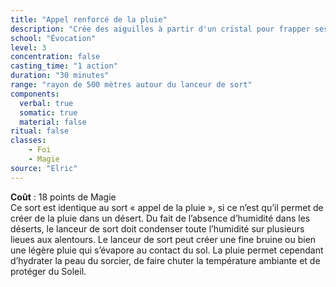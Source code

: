 ```yaml
---
title: "Appel renforcé de la pluie"
description: "Crée des aiguilles à partir d'un cristal pour frapper ses adversaires."
school: "Évocation"
level: 3
concentration: false
casting_time: "1 action"
duration: "30 minutes"
range: "rayon de 500 mètres autour du lanceur de sort"
components:
  verbal: true
  somatic: true
  material: false
ritual: false
classes:
    - Foi  
    - Magie
source: "Elric"
---
```

**Coût** : 18 points de Magie  
Ce sort est identique au sort « appel de la pluie », si ce n’est qu’il permet de créer de la pluie dans un désert. Du fait de l’absence d’humidité dans les déserts, le lanceur de sort doit condenser toute l’humidité sur plusieurs lieues aux alentours. Le lanceur de sort peut créer une fine bruine ou bien une légère pluie qui s’évapore au contact du sol. La pluie permet cependant d’hydrater la peau du sorcier, de faire chuter la température ambiante et de protéger du Soleil.  
